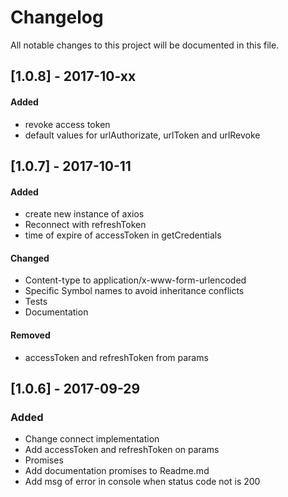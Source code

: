 # Changelog
All notable changes to this project will be documented in this file.

## [1.0.8] - 2017-10-xx
#### Added
- revoke access token
- default values for urlAuthorizate, urlToken and urlRevoke

## [1.0.7] - 2017-10-11
#### Added
- create new instance of axios
- Reconnect with refreshToken
- time of expire of accessToken in getCredentials
#### Changed
- Content-type to application/x-www-form-urlencoded
- Specific Symbol names to avoid inheritance conflicts
- Tests
- Documentation
#### Removed
- accessToken and refreshToken from params

## [1.0.6] - 2017-09-29
### Added
- Change connect implementation
- Add accessToken and refreshToken on params
- Promises
- Add documentation promises to Readme.md
- Add msg of error in console when status code not is 200